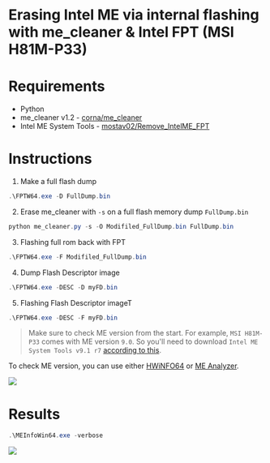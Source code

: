 # Erasing Intel ME via internal flashing with me_cleaner & Intel FPT (MSI H81M-P33)

# Requirements
- Python
- me_cleaner v1.2 - [corna/me_cleaner](https://github.com/corna/me_cleaner/releases)
- Intel ME System Tools - [mostav02/Remove_IntelME_FPT](https://github.com/mostav02/Remove_IntelME_FPT/tree/master/Intel_ME_System_Tools)

# Instructions
1. Make a full flash dump 

```PowerShell
.\FPTW64.exe -D FullDump.bin
```

2. Erase me_cleaner with `-s` on a full flash memory dump `FullDump.bin`

```PowerShell
python me_cleaner.py -s -O Modifiled_FullDump.bin FullDump.bin
```

3. Flashing full rom back with FPT

```PowerShell
.\FPTW64.exe -F Modifiled_FullDump.bin
```

4. Dump Flash Descriptor image

```PowerShell
.\FPTW64.exe -DESC -D myFD.bin
```

5. Flashing Flash Descriptor imageT

```PowerShell
.\FPTW64.exe -DESC -F myFD.bin
```


> Make sure to check ME version from the start. For example, `MSI H81M-P33` comes with ME version `9.0`.
> So you'll need to download `Intel ME System Tools v9.1 r7` [according to this](https://github.com/mostav02/Remove_IntelME_FPT/tree/master/Intel_ME_System_Tools#intel-me-system-tools-collection).

To check ME version, you can use either [HWiNFO64](https://www.hwinfo.com/download/) or [ME Analyzer](https://github.com/platomav/MEAnalyzer).

![](https://i.imgur.com/n9prhyS.png)


# Results
```PowerShell
.\MEInfoWin64.exe -verbose
```
![](https://i.imgur.com/WUIPPb1.png)

